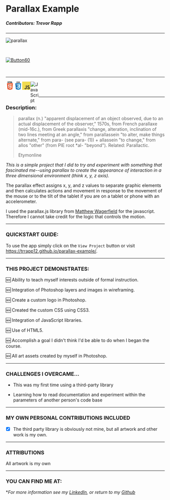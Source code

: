# Parallax Example


##### Contributors: Trevor Rapp

---

![parallax](https://user-images.githubusercontent.com/11747875/32681057-d486c3b6-c62a-11e7-9005-3ea0c2236f0c.gif)

<br>

[![Button60](https://user-images.githubusercontent.com/11747875/141838892-b03090d7-30e4-4122-8d21-3ad2dd9aa7a6.png)](http://trrapp12.github.io/parallax-example/)

<br>

---

<img align="left" alt="HTML5" width="26px" src="https://raw.githubusercontent.com/github/explore/80688e429a7d4ef2fca1e82350fe8e3517d3494d/topics/html/html.png" />
<img align="left" alt="CSS3" width="26px" src="https://raw.githubusercontent.com/github/explore/80688e429a7d4ef2fca1e82350fe8e3517d3494d/topics/css/css.png" />
<img align="left" alt="JavaScript" width="26px" src="https://raw.githubusercontent.com/github/explore/80688e429a7d4ef2fca1e82350fe8e3517d3494d/topics/javascript/javascript.png" />
<img align="left" alt="JavaScript" width="26px" src="https://user-images.githubusercontent.com/11747875/256434836-f9749344-2de1-4596-ad18-60219cf88ae4.png" />
<br>

<br/>

---
### Description:

>parallax (n.)
>"apparent displacement of an object observed, due to an actual displacement of the observer," 1570s, from French parallaxe (mid-16c.),
>from Greek parallaxis "change, alteration, inclination of two lines meeting at an angle," from parallassein "to alter, make things alternate,"
>from para- (see para- (1)) + allassein "to change," from allos "other" (from PIE root *al- "beyond"). Related: Parallactic.
>
>Etymonline

*This is a simple project that I did to try and experiment with something that fascinated me--using parallax to create the appearance of interaction in a three dimensional environment (think x, y, z axis).*

The parallax effect assigns x, y, and z values to separate graphic elements and then calculates actions and movement in response to the movement of the mouse or to the tilt of the tablet if you are on a tablet or phone with an accelerometer.  

I used the parallax.js library from [Matthew Wagerfield](http://matthew.wagerfield.com/parallax/) for the javascript. Therefore I cannot take credit for the logic that controls the motion.  

---

### QUICKSTART GUIDE: 

To use the app simply click on the ```View Project``` button or visit <a href="https://trrapp12.github.io/parallax-example/">https://trrapp12.github.io/parallax-example/</a>. 

---

### THIS PROJECT DEMONSTRATES:

🆕 Ability to teach myself interests outside of formal instruction.

🆕 Integration of Photoshop layers and images in wireframing.

🆕 Create a custom logo in Photoshop.

🆕 Created the custom CSS using CSS3.

🆕 Integration of JavaScript libraries.

🆕 Use of HTML5.

🆕 Accomplish a goal I didn't think I'd be able to do when I began the course.

🆕 All art assets created by myself in Photoshop.

---

### CHALLENGES I OVERCAME...

* This was my first time using a third-party library

* Learning how to read documentation and experiment within the parameters of another person's code base

---

### MY OWN PERSONAL CONTRIBUTIONS INCLUDED 

- [X] The third party library is obviously not mine, but all artwork and other work is my own.

---

### ATTRIBUTIONS

All artwork is my own

---

### YOU CAN FIND ME AT:

\**For more information see my [LinkedIn](https://www.linkedin.com/in/trevor-rapp-042a1037), or return to my [Github](https://github.com/trrapp12)*


